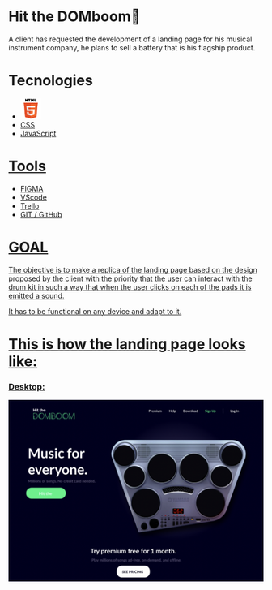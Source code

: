 # Hit the DOMboom🥁
A client has requested the development of a landing page for his musical instrument company, he plans to sell a battery that is his flagship product.

# Tecnologies
<ul>
  <li><img src="https://raw.githubusercontent.com/devicons/devicon/master/icons/html5/html5-original-wordmark.svg" alt="html5" width="40" height="40"/> </a> <a href="https://www.w3schools.com/css/" target="_blank" rel="noreferrer"></li>
  <li>CSS</li>
  <li>JavaScript</li>
</ul>

# Tools
<ul>
  <li>FIGMA</li>
  <li>VScode</li>
  <li>Trello</li>
  <li>GIT / GitHub</li>
</ul>

# GOAL
The objective is to make a replica of the landing page based on the design proposed by the client with the priority that the user can interact with the drum kit in such a way that when the user clicks on each of the pads it is emitted a sound.

It has to be functional on any device and adapt to it.

# This is how the landing page looks like:
### Desktop:
![Desktop_Image](templates/desktop-version.png)
